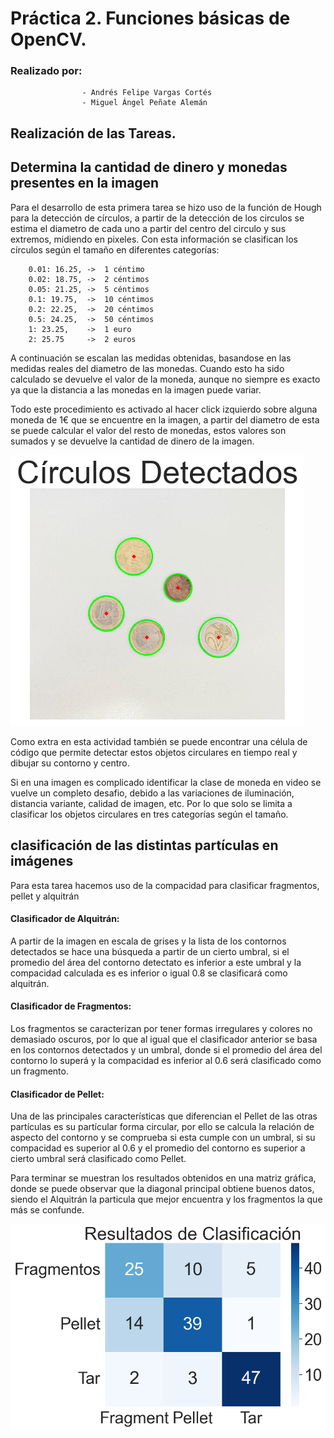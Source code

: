 # Práctica 2. Funciones básicas de OpenCV.

### Realizado por:

                    - Andrés Felipe Vargas Cortés
                    - Miguel Ángel Peñate Alemán

## Realización de las Tareas.
## Determina la cantidad de dinero y monedas presentes en la imagen

Para el desarrollo de esta primera tarea se hizo uso de la función de Hough para la detección de círculos, a partir de la detección de los circulos se estima el diametro de cada uno a partir del centro del circulo y sus extremos, midiendo en pixeles. Con esta información se clasifican los círculos según el tamaño en diferentes categorías:

        0.01: 16.25, ->  1 céntimo
        0.02: 18.75, ->  2 céntimos
        0.05: 21.25, ->  5 céntimos
        0.1: 19.75,  ->  10 céntimos
        0.2: 22.25,  ->  20 céntimos
        0.5: 24.25,  ->  50 céntimos
        1: 23.25,    ->  1 euro
        2: 25.75     ->  2 euros

A continuación se escalan las medidas obtenidas, basandose en las medidas reales del diametro de las monedas. Cuando esto ha sido calculado se devuelve el valor de la moneda, aunque no siempre es exacto ya que la distancia a las monedas en la imagen puede variar.

Todo este procedimiento es activado al hacer click izquierdo sobre alguna moneda de 1€ que se encuentre en la imagen, a partir del diametro de esta se puede calcular el valor del resto de monedas, estos valores son sumados y se devuelve la cantidad de dinero de la imagen.

![Resultado_monedas](money_output.png)

Como extra en esta actividad también se puede encontrar una célula de código que permite detectar estos objetos circulares en tiempo real y dibujar su contorno y centro.

Si en una imagen es complicado identificar la clase de moneda en video se vuelve un completo desafio, debido a las variaciones de iluminación, distancia variante, calidad de imagen, etc. Por lo que solo se limita a clasificar los objetos circulares en tres categorías según el tamaño.

## clasificación de las distintas partículas en imágenes

Para esta tarea hacemos uso de la compacidad para clasificar fragmentos, pellet y alquitrán 

#### Clasificador de Alquitrán:

A partir de la imagen en escala de grises y la lista de los contornos detectados se hace una búsqueda a partir de un cierto umbral, si el promedio del área del contorno detectato es inferior a este umbral y la compacidad calculada es es inferior o igual 0.8 se clasificará como alquitrán.

#### Clasificador de Fragmentos:

Los fragmentos se caracterizan por tener formas irregulares y colores no demasiado oscuros, por lo que al igual que el clasificador anterior se basa en los contornos detectados y un umbral, donde si el promedio del área del contorno lo superá y la compacidad es inferior al 0.6 será clasificado como un fragmento.

#### Clasificador de Pellet:

Una de las principales características que diferencian el Pellet de las otras partículas es su partícular forma circular, por ello se calcula la relación de aspecto del contorno y se comprueba si esta cumple con un umbral, si su compacidad es superior al 0.6 y el promedio del contorno es superior a cierto umbral será clasificado como Pellet.

Para terminar se muestran los resultados obtenidos en una matriz gráfica, donde se puede observar que la diagonal principal obtiene buenos datos, siendo el Alquitrán la particula que mejor encuentra y los fragmentos la que más se confunde.

![Resultado](output.png)
